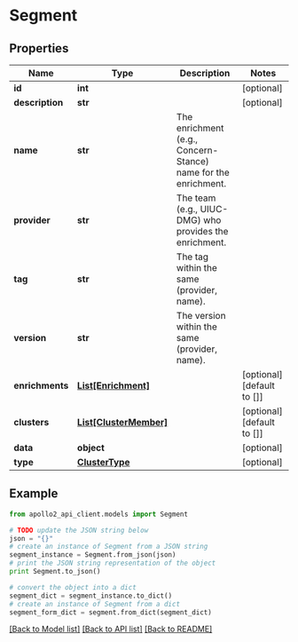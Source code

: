 # Segment


## Properties
Name | Type | Description | Notes
------------ | ------------- | ------------- | -------------
**id** | **int** |  | [optional] 
**description** | **str** |  | [optional] 
**name** | **str** | The enrichment (e.g., Concern-Stance) name for the enrichment. | 
**provider** | **str** | The team (e.g., UIUC-DMG) who provides the enrichment. | 
**tag** | **str** | The tag within the same (provider, name). | 
**version** | **str** | The version within the same (provider, name). | 
**enrichments** | [**List[Enrichment]**](Enrichment.md) |  | [optional] [default to []]
**clusters** | [**List[ClusterMember]**](ClusterMember.md) |  | [optional] [default to []]
**data** | **object** |  | [optional] 
**type** | [**ClusterType**](ClusterType.md) |  | [optional] 

## Example

```python
from apollo2_api_client.models import Segment

# TODO update the JSON string below
json = "{}"
# create an instance of Segment from a JSON string
segment_instance = Segment.from_json(json)
# print the JSON string representation of the object
print Segment.to_json()

# convert the object into a dict
segment_dict = segment_instance.to_dict()
# create an instance of Segment from a dict
segment_form_dict = segment.from_dict(segment_dict)
```
[[Back to Model list]](../README.md#documentation-for-models) [[Back to API list]](../README.md#documentation-for-api-endpoints) [[Back to README]](../README.md)


